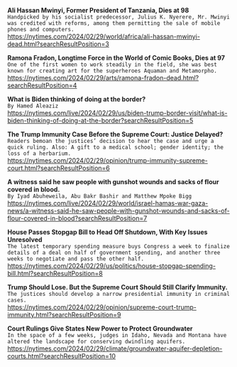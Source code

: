 **Ali Hassan Mwinyi, Former President of Tanzania, Dies at 98**\
`Handpicked by his socialist predecessor, Julius K. Nyerere, Mr. Mwinyi was credited with reforms, among them permitting the sale of mobile phones and computers.`\
https://nytimes.com/2024/02/29/world/africa/ali-hassan-mwinyi-dead.html?searchResultPosition=3

**Ramona Fradon, Longtime Force in the World of Comic Books, Dies at 97**\
`One of the first women to work steadily in the field, she was best known for creating art for the superheroes Aquaman and Metamorpho.`\
https://nytimes.com/2024/02/29/arts/ramona-fradon-dead.html?searchResultPosition=4

**What is Biden thinking of doing at the border?**\
`By Hamed Aleaziz`\
https://nytimes.com/live/2024/02/29/us/biden-trump-border-visit/what-is-biden-thinking-of-doing-at-the-border?searchResultPosition=5

**The Trump Immunity Case Before the Supreme Court: Justice Delayed?**\
`Readers bemoan the justices’ decision to hear the case and urge a quick ruling. Also: A gift to a medical school; gender identity; the loss of a herbarium.`\
https://nytimes.com/2024/02/29/opinion/trump-immunity-supreme-court.html?searchResultPosition=6

**A witness said he saw people with gunshot wounds and sacks of flour covered in blood.**\
`By Iyad Abuheweila, Abu Bakr Bashir and Matthew Mpoke Bigg`\
https://nytimes.com/live/2024/02/29/world/israel-hamas-war-gaza-news/a-witness-said-he-saw-people-with-gunshot-wounds-and-sacks-of-flour-covered-in-blood?searchResultPosition=7

**House Passes Stopgap Bill to Head Off Shutdown, With Key Issues Unresolved**\
`The latest temporary spending measure buys Congress a week to finalize details of a deal on half of government spending, and another three weeks to negotiate and pass the other half.`\
https://nytimes.com/2024/02/29/us/politics/house-stopgap-spending-bill.html?searchResultPosition=8

**Trump Should Lose. But the Supreme Court Should Still Clarify Immunity.**\
`The justices should develop a narrow presidential immunity in criminal cases.`\
https://nytimes.com/2024/02/29/opinion/supreme-court-trump-immunity.html?searchResultPosition=9

**Court Rulings Give States New Power to Protect Groundwater**\
`In the space of a few weeks, judges in Idaho, Nevada and Montana have altered the landscape for conserving dwindling aquifers.`\
https://nytimes.com/2024/02/29/climate/groundwater-aquifer-depletion-courts.html?searchResultPosition=10

